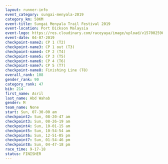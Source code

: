 ```yaml
---
layout: runner-info 
event_category: sungai-menyala-2019 
category_km: 50KM 
event-title: Sungai Menyala Trail Festival 2019 
event-location: Port Dickson Malaysia 
event-logo: https://res.cloudinary.com/raceyaya/image/upload/v1570025907/logo/smft_rwzxh1.jpg 
event-date: 04-07-2019 
checkpoint-name2: CP 1 (T2) 
checkpoint-name3: CP 1 out (T3) 
checkpoint-name4: CP 2 (T4) 
checkpoint-name5: CP 3 (T5) 
checkpoint-name6: CP 4 (T6) 
checkpoint-name7: CP 5 (T7) 
checkpoint-name8: Finishing Line (T8) 
overall_rank: 108
gender_rank: 90
category_rank: 47
bib: 214
first_name: Asril
last_name: Abd Wahab
gender: M
team_name: None
start: Sun, 07-30-00 am
checkpoint2: Sun, 08-20-47 am
checkpoint3: Sun, 08-26-19 am
checkpoint4: Sun, 10-01-15 am
checkpoint5: Sun, 10-54-54 am
checkpoint6: Sun, 12-51-05 pm
checkpoint7: Sun, 01-54-46 pm
checkpoint8: Sun, 04-47-18 pm
race_time: 9-17-18
status: FINISHER
---
```

